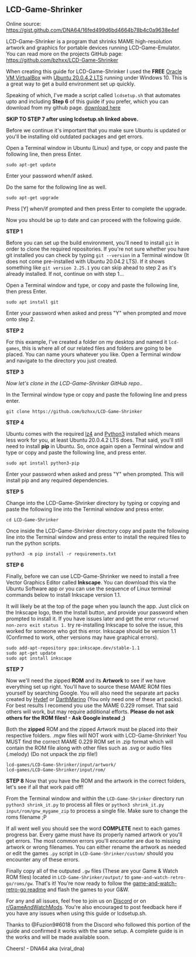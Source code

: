 ## LCD-Game-Shrinker

Online source: https://gist.github.com/DNA64/16fed499d6bd4664b78b4c0a9638e4ef

LCD-Game-Shrinker is a program that shrinks MAME high-resolution artwork and graphics for portable devices running LCD-Game-Emulator. You can read more on the projects GitHub page: https://github.com/bzhxx/LCD-Game-Shrinker

When creating this guide for LCD-Game-Shrinker I used the **FREE** [Oracle VM VirtualBox](https://www.virtualbox.org/) with [Ubuntu 20.0.4.2 LTS](https://ubuntu.com/#download) running under Windows 10. This is a great way to get a build environment set up quickly. 

Speaking of which, I've made a script called `lcdsetup.sh` that automates upto and including **Step 6** of this guide if you prefer, which you can download from my github page. [download here](https://github.com/DNA64/game-and-watch-noob-installer#lcdsetupsh) 

**SKIP TO STEP 7 after using lcdsetup.sh linked above.**

Before we continue it's important that you make sure Ubuntu is updated or you'll be installing old outdated packages and get errors.

Open a Terminal window in Ubuntu (Linux) and type, or copy and paste the following line, then press Enter.

    sudo apt-get update

Enter your password when/if asked.

Do the same for the following line as well.

    sudo apt-get upgrade

Press [Y] when/if prompted and then press Enter to complete the upgrade.

Now you should be up to date and can proceed with the following guide.

**STEP 1**

Before you can set up the build environment, you'll need to install `git` in order to clone the required repositories. If you're not sure whether you have git installed you can check by typing `git --version` in a Terminal window (It does not come pre-installed with Ubuntu 20.04.2 LTS). If it shows something like `git version 2.25.1` you can skip ahead to step 2 as it's already installed. If not, continue on with step 1...

Open a Terminal window and type, or copy and paste the following line, then press Enter.

    sudo apt install git

Enter your password when asked and press "Y" when prompted and move onto step 2.

    
**STEP 2**

For this example, I've created a folder on my desktop and named it `lcd-games`,  this is where all of our related files and folders are going to be placed. You can name yours whatever you like.
Open a Terminal window and navigate to the directory you just created.

**STEP 3**

*Now let's clone in the LCD-Game-Shrinker GitHub repo..*

In the Terminal window type or copy and paste the following line and press enter.

    git clone https://github.com/bzhxx/LCD-Game-Shrinker

**STEP 4**

Ubuntu comes with the required [lz4](https://github.com/lz4) and [Python3](https://www.python.org/downloads/) installed which means less work for you, at least Ubuntu 20.0.4.2 LTS does. That said, you'll still need to install **pip** in Ubuntu. So, once again open a Terminal window and type or copy and paste the following line, and press enter.

    sudo apt install python3-pip
    
Enter your password when asked and press "Y" when prompted. This will install pip and any required dependencies. 

**STEP 5**

Change into the LCD-Game-Shrinker directory by typing or copying and paste the following line into the Terminal window and press enter.

    cd LCD-Game-Shrinker
    
Once inside the LCD-Game-Shrinker directory copy and paste the following line into the Terminal window and press enter to install the required files to run the python scripts.

    python3 -m pip install -r requirements.txt
    

**STEP 6**

Finally, before we can use LCD-Game-Shrinker we need to install a free Vector Graphics Editor called **Inkscape**. You can download this via the Ubuntu Software app or you can use the sequence of Linux terminal commands below to install Inkscape version 1.1.

It will likely be at the top of the page when you launch the app. Just click on the Inkscape logo, then the Install button, and provide your password when prompted to install it. If you have issues later and get the error `returned non-zero exit status 1.` try re-installing Inkscape to solve the issue, this worked for someone who got this error. Inkscape should be version 1.1 (Confirmed to work, other versions may have graphical errors).

    sudo add-apt-repository ppa:inkscape.dev/stable-1.1
    sudo apt-get update
    sudo apt install inkscape

**STEP 7**

Now we'll need the zipped **ROM** and its **Artwork** to see if we have everything set up right. You'll have to source these MAME ROM files yourself by searching Google. You will also need the separate art packs created by [Hydef](https://drive.google.com/drive/folders/16Xo3_P1e-s367_r1y_XMUX16AtM_9a_B) or [DarthMarino](https://drive.google.com/drive/u/0/folders/1vl9O-0jIGCHHY_lrWpOwBtqTXEKsVGOY) (You only need one of these art packs). For best results I recomend you use the MAME 0.229 romset. That said others will work, but may require additional efforts. **Please do not ask others for the ROM files! - Ask Google instead ;)**

Both the **zipped** ROM and the zipped Artwork must be placed into their respective folders. .mgw files will NOT work with LCD-Game-Shrinker! You MUST find the correct MAME 0.229 ROM set in .zip format which will contain the ROM file along with other files such as .svg or audio files (.melody) (Do not unpack the zip file!)

    lcd-games/LCD-Game-Shrinker/input/artwork/
    lcd-games/LCD-Game-Shrinker/input/rom/
    
**STEP 8**
Now that you have the ROM and the artwork in the correct folders, let's see if all that work paid off!

 From the Terminal window and within the `LCD-Game-Shrinker` directory run `python3 shrink_it.py` to process all files or `python3 shrink_it.py input/rom/gnw_mygame_zip` to process a single file. Make sure to change the roms filename ;P
 
If all went well you should see the word **COMPLETE** next to each games progress bar. Every game must have its properly named artwork or you'll get errors. The most common errors you'll encounter are due to missing artwork or wrong filenames. You can either rename the artwork as needed or edit the games `.py` script in `LCD-Game-Shrinker/custom/` should you encounter any of these errors. 

Finally copy all of the outputed `.gw` files (These are your Game & Watch ROM files) located in `LCD-Game-Shrinker/output/` to `game-and-watch-retro-go/roms/gw`. That's it! You're now ready to follow the [game-and-watch-retro-go readme](https://github.com/kbeckmann/game-and-watch-retro-go#readme) and flash the games to your G&W.

For any and all issues, feel free to join us on [Discord](https://discord.gg/rE2nHVAKvn) or on [r/GameAndWatchMods](https://www.reddit.com/r/GameAndWatchMods/). You're also encouraged to post feedback here if you have any issues when using this guide or lcdsetup.sh.

Thanks to @Fuzion9#6018 from the Discord who followed this portion of the guide and confirmed it works with the same setup. A complete guide is in the works and will be made available soon. 

Cheers! - DNA64 aka (viral_dna) 
